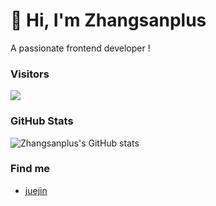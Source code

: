 # 👋 Hi, I'm Zhangsanplus

A passionate frontend developer !

### Visitors

![](https://profile-counter.glitch.me/zhangsanplus/count.svg)

### GitHub Stats

![Zhangsanplus's GitHub stats](https://github-readme-stats.vercel.app/api?username=zhangsanplus&show_icons=true&theme=radical)

### Find me

- [juejin](https://juejin.cn/user/1427619894278167)
